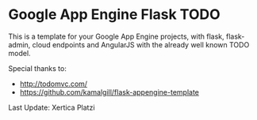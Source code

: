 Google App Engine Flask TODO
========

This is a template for your Google App Engine projects, with flask, flask-admin, cloud endpoints and AngularJS with the already well known TODO model.

Special thanks to:
* http://todomvc.com/
* https://github.com/kamalgill/flask-appengine-template


Last Update: Xertica Platzi

